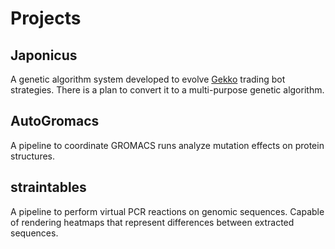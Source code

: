 # Projects

## Japonicus

A genetic algorithm system developed to evolve [Gekko]() trading bot strategies.
There is a plan to convert it to a multi-purpose genetic algorithm.

## AutoGromacs

[]()

A pipeline to coordinate GROMACS runs analyze mutation effects on protein structures.

## straintables

A pipeline to perform virtual PCR reactions on genomic sequences.
Capable of rendering heatmaps that represent differences between extracted sequences.

